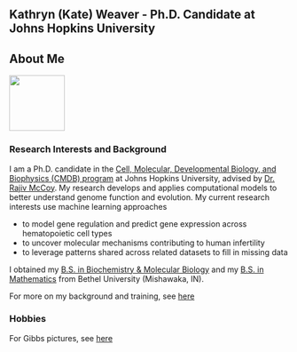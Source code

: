 ## Kathryn (Kate) Weaver - Ph.D. Candidate at Johns Hopkins University

## About Me

<img src="/images/kw.jpeg" height="100" width="100">

### Research Interests and Background

I am a Ph.D. candidate in the [Cell, Molecular, Developmental Biology, and Biophysics (CMDB) program](https://cmdb.jhu.edu/) at Johns Hopkins University, advised by [Dr. Rajiv McCoy](https://mccoy-lab.org/). My research develops and applies computational models to better understand genome function and evolution. My current research interests use machine learning approaches
* to model gene regulation and predict gene expression across hematopoietic cell types
* to uncover molecular mechanisms contributing to human infertility
* to leverage patterns shared across related datasets to fill in missing data

I obtained my [B.S. in Biochemistry & Molecular Biology](https://www.betheluniversity.edu/academics/degrees/biology-chemistry) and my [B.S. in Mathematics](https://www.betheluniversity.edu/academics/degrees/math-engineering-sciences) from Bethel University (Mishawaka, IN).

For more on my background and training, see [here](/about/index.html)


### Hobbies

For Gibbs pictures, see [here](/secretpage/index.html)
